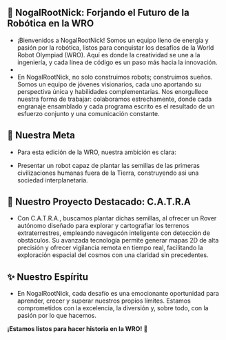 ## 🤖 NogalRootNick: Forjando el Futuro de la Robótica en la WRO
 - ¡Bienvenidos a NogalRootNick! Somos un equipo lleno de energía y pasión por la robótica, listos para conquistar los desafíos de la World Robot Olympiad (WRO). Aquí es donde la creatividad se une a la ingeniería, y cada línea de código es un paso más hacia la innovación.
 - 
 - En NogalRootNick, no solo construimos robots; construimos sueños. Somos un equipo de jóvenes visionarios, cada uno aportando su perspectiva única y habilidades complementarias. Nos enorgullece nuestra forma de trabajar: colaboramos estrechamente, donde cada engranaje ensamblado y cada programa escrito es el resultado de un esfuerzo conjunto y una comunicación constante.

## 🎯 Nuestra Meta
 - Para esta edición de la WRO, nuestra ambición es clara:

 - Presentar un robot capaz de plantar las semillas de las primeras civilizaciones humanas fuera de la Tierra, construyendo asi una sociedad interplanetaria.

## 🚀 Nuestro Proyecto Destacado: C.A.T.R.A

- Con C.A.T.R.A., buscamos plantar dichas semillas, al ofrecer un Rover autónomo diseñado para explorar y cartografiar los terrenos extraterrestres, empleando navegacón inteligente con detección de obstáculos. Su avanzada tecnología permite generar mapas 2D de alta precisión y ofrecer vigilancia remota en tiempo real, facilitando la exploración espacial del cosmos con una claridad sin precedentes.

## ✨ Nuestro Espíritu
 - En NogalRootNick, cada desafío es una emocionante oportunidad para aprender, crecer y superar nuestros propios límites. Estamos comprometidos con la excelencia, la diversión y, sobre todo, con la pasión por lo que hacemos.

**¡Estamos listos para hacer historia en la WRO! 📖**


